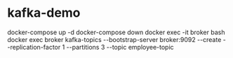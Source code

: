 # kafka-demo

docker-compose up -d
docker-compose down
docker exec -it broker bash
docker exec broker kafka-topics --bootstrap-server broker:9092 --create --replication-factor 1 --partitions 3 --topic employee-topic
